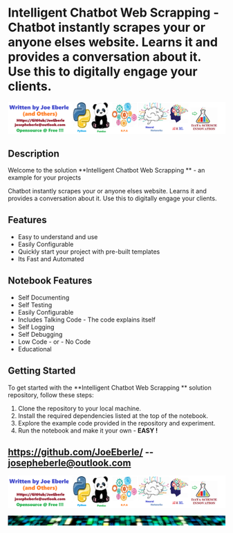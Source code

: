 
# Intelligent Chatbot Web Scrapping   - Chatbot instantly scrapes your or anyone elses website. Learns it and provides a conversation about it. Use this to digitally engage your clients.

![Code Logo](code.png)
## Description

Welcome to the solution **Intelligent Chatbot Web Scrapping  ** - an example for your projects

Chatbot instantly scrapes your or anyone elses website. Learns it and provides a conversation about it. Use this to digitally engage your clients.

## Features
- Easy to understand and use  
- Easily Configurable 
- Quickly start your project with pre-built templates
- Its Fast and Automated

## Notebook Features
- Self Documenting 
- Self Testing 
- Easily Configurable
- Includes Talking Code - The code explains itself
- Self Logging 
- Self Debugging 
- Low Code - or - No Code
- Educational 
    
## Getting Started
To get started with the **Intelligent Chatbot Web Scrapping  ** solution repository, follow these steps:
1. Clone the repository to your local machine.
2. Install the required dependencies listed at the top of the notebook.
3. Explore the example code provided in the repository and experiment.
4. Run the notebook and make it your own - **EASY !**
    
## https://github.com/JoeEberle/ -- josepheberle@outlook.com 
    
![Developer](developer.png)

![Brand](brand.png)
    
